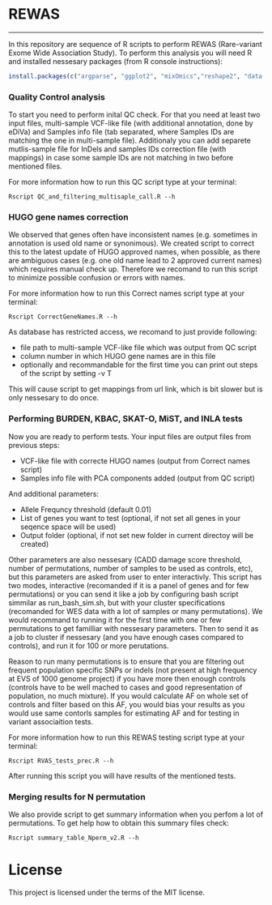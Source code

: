 # REWAS

---

In this repository are sequence of R scripts to perform REWAS (Rare-variant Exome Wide Association Study). To perform this analysis you will need R and installed nessesary packages (from R console instructions):
```R
install.packages(c("argparse", "ggplot2", "mixOmics","reshape2", "data.table", "MiST", "SKAT", "KBAC", "parallel"))
```

### Quality Control analysis
To start you need to perform inital QC check. For that you need at least two input files, multi-sample VCF-like file (with additional annotation, done by eDiVa) and Samples info file (tab separated, where Samples IDs are matching the one in multi-sample file). Additionaly you can add separete mutlis-sample file for InDels and samples IDs correction file (with mappings) in case some sample IDs are not matching in two before mentioned files.

For more information how to run this QC script type at your terminal:
```Shell
Rscript QC_and_filtering_multisaple_call.R --h
```

### HUGO gene names correction
We observed that genes often have inconsistent names (e.g. sometimes in annotation is used old name or synonimous). We created script to correct this to the latest update of HUGO approved names, when possible, as there are ambiguous cases (e.g. one old name lead to 2 approved current names) which requires manual check up. Therefore we recomand to run this script to minimize possible confusion or errors with names.

For more information how to run this Correct names script type at your terminal:
```Shell
Rscript CorrectGeneNames.R --h
```
As database has restricted access, we recomand to just provide following:
* file path to multi-sample VCF-like file which was output from QC script
* column number in which HUGO gene names are in this file 
* optionally and recommandable for the first time you can print out steps of the script by setting -v T 

This will cause script to get mappings from url link, which is bit slower but is only nessesary to do once.


### Performing BURDEN, KBAC, SKAT-O, MiST, and INLA tests
Now you are ready to perform tests. Your input files are output files from previous steps:
* VCF-like file with correcte HUGO names (output from Correct names script)
* Samples info file with PCA components added (output from QC script)

And additional parameters:
* Allele Frequncy threshold (default 0.01)
* List of genes you want to test (optional, if not set all genes in your seqence space will be used)
* Output folder (optional, if not set new folder in current directoy will be created)

Other parameters are also nessesary (CADD damage score threshold, number of permutations, number of samples to be used as controls, etc), but this parameters are asked from user to enter interactivly. 
This script has two modes, interactive (recomanded if it is a panel of genes and for few permutations) or you can send it like a job by configuring bash script simmilar as run_bash_sim.sh, but with your cluster specifications (recomanded for WES data with a lot of samples or many permutations).
We would recommand to running it for the first time with one or few permutations to get familliar with nessesary parameters. Then to send it as a job to cluster if nessesary (and you have enough cases compared to controls), and run it for 100 or more perutations. 

Reason to run many permutations is to ensure that you are filtering out frequent population specific SNPs or indels (not present at high frequency at EVS of 1000 genome project) if you have more then enough controls (controls have to be well mached to cases and good representation of population, no much mixture). If you would calculate AF on whole set of controls and filter based on this AF, you would bias your results as you would use same contorls samples for estimating AF and for testing in variant associaition tests.  

For more information how to run this REWAS testing script type at your terminal:
```Shell
Rscript RVAS_tests_prec.R --h
```

After running this script you will have results of the mentioned tests.

### Merging results for N permutation
We also provide script to get summary information when you perfom a lot of permutations.
To get help how to obtain this summary files check:

```Shell
Rscript summary_table_Nperm_v2.R --h
```

# License
This project is licensed under the terms of the MIT license.
